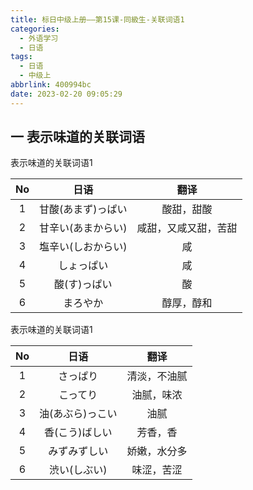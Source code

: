 ```yaml
---
title: 标日中级上册——第15课-同級生-关联词语1
categories:
  - 外语学习
  - 日语
tags:
  - 日语
  - 中级上
abbrlink: 400994bc
date: 2023-02-20 09:05:29
---
```

## 一 表示味道的关联词语

表示味道的关联词语1

|  No  |        日语        |         翻译         |
| :--: | :----------------: | :------------------: |
|  1   | 甘酸(あまず)っぱい |      酸甜，甜酸      |
|  2   | 甘辛い(あまからい) | 咸甜，又咸又甜，苦甜 |
|  3   | 塩辛い(しおからい) |          咸          |
|  4   |     しょっぱい     |          咸          |
|  5   |    酸(す)っぱい    |          酸          |
|  6   |      まろやか      |      醇厚，醇和      |

<!--more-->

表示味道的关联词语1

|  No  |       日语       |     翻译     |
| :--: | :--------------: | :----------: |
|  1   |     さっぱり     | 清淡，不油腻 |
|  2   |     こってり     |  油腻，味浓  |
|  3   | 油(あぶら)っこい |     油腻     |
|  4   |  香(こう)ばしい  |   芳香，香   |
|  5   |   みずみずしい   | 娇嫩，水分多 |
|  6   |   渋い(しぶい)   |  味涩，苦涩  |

